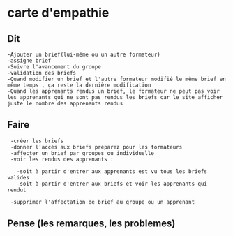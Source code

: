 # carte d'empathie
## Dit
    -Ajouter un brief(lui-même ou un autre formateur)
    -assigne brief
    -Suivre l'avancement du groupe
    -validation des briefs
    -Quand modifier un brief et l'autre formateur modifié le même brief en même temps , ça reste la dernière modification
    -Quand les apprenants rendus un brief, le formateur ne peut pas voir les apprenants qui ne sont pas rendus les briefs car le site afficher juste le nombre des apprenants rendus
## Faire
     -créer les briefs
     -donner l'accès aux briefs préparez pour les formateurs
     -affecter un brief par groupes ou individuelle
     -voir les rendus des apprenants :
     
       -soit à partir d'entrer aux apprenants est vu tous les briefs valides 
       -soit à partir d'entrer aux briefs et voir les apprenants qui rendut
     
     -supprimer l'affectation de brief au groupe ou un apprenant

## Pense (les remarques, les problemes)
     
    
     

